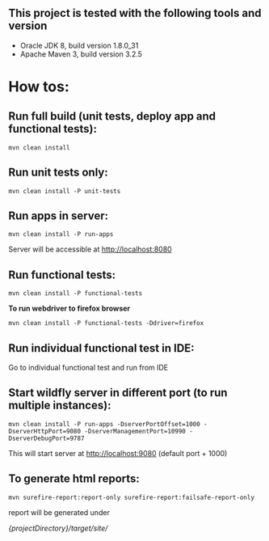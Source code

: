This project is tested with the following tools and version
---
* Oracle JDK 8, build version 1.8.0_31
* Apache Maven 3, build version 3.2.5

How tos:
===

Run full build (unit tests, deploy app and functional tests):
---
`mvn clean install`

Run unit tests only:
---
`mvn clean install -P unit-tests`

Run apps in server:
---
`mvn clean install -P run-apps`

Server will be accessible at [http://localhost:8080](http://localhost:8080)

Run functional tests:
---
`mvn clean install -P functional-tests`

**To run webdriver to firefox browser**

`mvn clean install -P functional-tests -Ddriver=firefox`

Run individual functional test in IDE:
---
Go to individual functional test and run from IDE

Start wildfly server in different port (to run multiple instances):
---
`mvn clean install -P run-apps -DserverPortOffset=1000 -DserverHttpPort=9080 -DserverManagementPort=10990 -DserverDebugPort=9787`

This will start server at [http://localhost:9080](http://localhost:9080) (default port + 1000)

To generate html reports:
---
`mvn surefire-report:report-only surefire-report:failsafe-report-only`

report will be generated under

_{projectDirectory}/target/site/_




